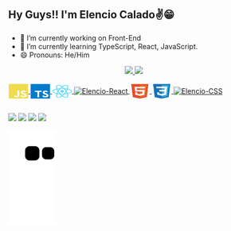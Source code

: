 ## Hy Guys!! I'm Elencio Calado✌️😁
- 🔭 I’m currently working on Front-End
- 🌱 I’m currently learning TypeScript, React, JavaScript.
- 😄 Pronouns: He/Him

<div align="center">
  <a href="https://github.com/elencio">
  <img height = "170em" src = "https://github-readme-stats.vercel.app/api?username=elencio&theme=transparente&show_icons=true"
       (
      <img height="170em" src=" https://github-readme-stats.vercel.app/api/top-langs/?username=anuraghazra&layout=compact)](https://github.com/anuraghazra/github-readme-stats)"/>
  <img height="170em" src= https://github-readme-stats.vercel.app/api/top-langs/?username=elencio&layout=compact"&langs_count=7&theme=transparente" />
</div>

</div>
<div style="display: inline_block"><br>
  <img align="center" alt="Elencio-Js" height="30" width="40" src="https://raw.githubusercontent.com/devicons/devicon/master/icons/javascript/javascript-plain.svg">
  <img align="center" alt="Elencio-Ts" height="30" width="40" src="https://raw.githubusercontent.com/devicons/devicon/master/icons/typescript/typescript-plain.svg">
  <img align="center" alt="Elencio-React" height="30" width="40" src="https://raw.githubusercontent.com/devicons/devicon/master/icons/react/react-original.svg">
  <img align="center" alt="Elencio-React" height="30" width="40" src="https://cdn.jsdelivr.net/gh/devicons/devicon/icons/tailwindcss/tailwindcss-plain.svg" />
  <img align="center" alt="Elencio-HTML" height="30" width="40" src="https://raw.githubusercontent.com/devicons/devicon/master/icons/html5/html5-original.svg">
  <img align="center" alt="Elencio-CSS" height="30" width="40" src="https://raw.githubusercontent.com/devicons/devicon/master/icons/css3/css3-original.svg">
  <img align="center" alt="Elencio-CSS" height="30" width="40"  src="https://cdn.jsdelivr.net/gh/devicons/devicon/icons/flutter/flutter-original.svg" />
 
</div>

##

<div>
 <a href="https://instagram.com/elenciozivane" target="_blank"><img src="https://img.shields.io/badge/-Instagram-%23E4405F?style=for-the-badge&logo=instagram&logoColor=white" target="_blank"></a>
 <a href="https://discord.gg/wagxzStdcR" target="_blank"><img src="https://img.shields.io/badge/Discord-7289DA?style=for-the-badge&logo=discord&logoColor=white" target="_blank"></a> 
  <a href = "mailto:contatoelenciocalado@gmail.com"><img src="https://img.shields.io/badge/-Gmail-%23333?style=for-the-badge&logo=gmail&logoColor=white" target="_blank"></a>
  <a href="https://www.linkedin.com/in/el%C3%AAncio-zivane-74a285243/" target="_blank"><img src="https://img.shields.io/badge/-LinkedIn-%230077B5?style=for-the-badge&logo=linkedin&logoColor=white" target="_blank"></a> 
  
  ![Snake animation](https://github.com/elencio/elencio/blob/output/github-contribution-grid-snake.svg)
  </div>
